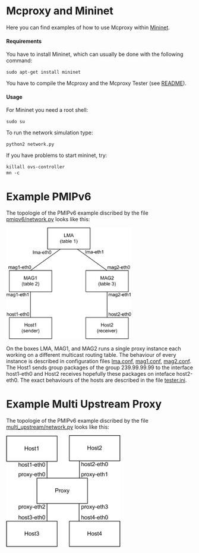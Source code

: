 <!--vim: set textwidth=80 formatoptions+=qt wrapmargin=5 -->

Mcproxy and Mininet
===================
Here you can find examples of how to use Mcproxy within [Mininet](mininet.org).

#### Requirements
You have to install Mininet, which can usually be done with the following command:

    sudo apt-get install mininet
    
You have to compile the Mcproxy and the Mcproxy Tester (see [README](../README.md#mcproxy-tester)).

#### Usage   
For Mininet you need a root shell:

    sudo su

To run the network simulation type:

    python2 network.py  

If you have problems to start mininet, try:

    killall ovs-controller
    mn -c

Example **PMIPv6**
==================
The topologie of the PMIPv6 example discribed by the file
[pmipv6/network.py](pmipv6/network.py) looks like this:   
                  
<img src="figures/pmipv6.png" alt="pmipv6 topologie example" height="300"> 

On the boxes LMA, MAG1, and MAG2 runs a single proxy instance each working on 
a different multicast routing table. The behaviour of every instance is
described in configuration files [lma.conf](pmipv6/lma.conf),
[mag1.conf](pmipv6/mag1.conf), [mag2.conf](pmipv6/mag2.conf). The Host1 sends
group packages of the group 239.99.99.99 to the interface host1-eth0 and Host2
receives hopefully these packages on inteface host2-eth0. The exact behaviours
of the hosts are described in the file [tester.ini](pmipv6/tester.ini).
     
Example **Multi Upstream Proxy**
================================
The topologie of the PMIPv6 example discribed by the file
[multi_upstream/network.py](multi_upstream/network.py) looks like this:   
                  
<img src="figures/multi_upstream.png" alt="multi upstream topologie example" height="300"> 

   
